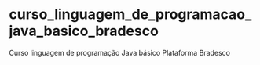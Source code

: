 # curso_linguagem_de_programacao_java_basico_bradesco
Curso linguagem de programação Java básico Plataforma Bradesco
